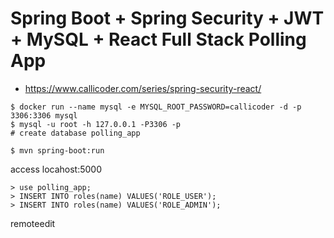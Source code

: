 
# Spring Boot + Spring Security + JWT + MySQL + React Full Stack Polling App
- https://www.callicoder.com/series/spring-security-react/


```
$ docker run --name mysql -e MYSQL_ROOT_PASSWORD=callicoder -d -p 3306:3306 mysql
$ mysql -u root -h 127.0.0.1 -P3306 -p
# create database polling_app
```

```
$ mvn spring-boot:run
```
access locahost:5000
```
> use polling_app;
> INSERT INTO roles(name) VALUES('ROLE_USER');
> INSERT INTO roles(name) VALUES('ROLE_ADMIN');
```
remoteedit
